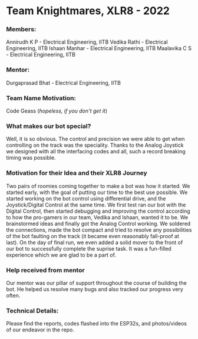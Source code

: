 # Team Knightmares, XLR8 - 2022

### Members:
Annirudh K P - Electrical Engineering, IITB
Vedika Rathi - Electrical Engineering, IITB
Ishaan Manhar - Electrical Engineering, IITB
Maalavika C S - Electrical Engineering, IITB

### Mentor:
Durgaprasad Bhat - Electrical Engineering, IITB

### Team Name Motivation: 
Code Geass (*hopeless, if you don't get it*)

### What makes our bot special?
Well, it is so obvious. The control and precision we were able to get when controlling on the track was the speciality. Thanks to the Analog Joystick we designed 
with all the interfacing codes and all, such a record breaking timing was possible.

### Motivation for their Idea and their XLR8 Journey
Two pairs of roomies coming together to make a bot was how it started. We started early, with the goal of putting our time to the best use possible. We started working 
on the bot control using differential drive, and the Joystick/Digital Control at the same time. We first test ran our bot with the Digital Control, then started debugging and improving the control according to how the pro-gamers in our team, Vedika and Ishaan, wanted it to be. We brainstormed ideas and finally got the Analog Control working. We soldered the connections, made the bot compact and tried to resolve any possibilities of the bot faulting on the track (it became even reasonably fall-proof at last). On the day of final run, we even added a solid mover to the front of our bot to successfully complete the suprise task. It was a fun-filled experience which we are glad to be a part of.

### Help received from mentor
Our mentor was our pillar of support throughout the course of building the bot. He helped us resolve many bugs and also tracked our progress very often.

### Technical Details:
Please find the reports, codes flashed into the ESP32s, and photos/videos of our endeavor in the repo.
